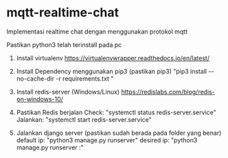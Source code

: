 # mqtt-realtime-chat
Implementasi realtime chat dengan menggunakan protokol mqtt

Pastikan python3 telah terinstall pada pc

1. Install virtualenv
https://virtualenvwrapper.readthedocs.io/en/latest/

2. Install Dependency menggunakan pip3 (pastikan pip3)
"pip3 install --no-cache-dir -r requirements.txt "

3. Install redis-server (Windows/Linux)
https://redislabs.com/blog/redis-on-windows-10/

4. Pastikan Redis berjalan 
Check: "systemctl status redis-server.service"
Jalankan: "systemctl start redis-server.service"

5. Jalankan django server (pastikan sudah berada pada folder yang benar)
default ip: "python3 manage.py runserver"
desired ip: "python3 manage.py runserver <IP>:<PORT>"
